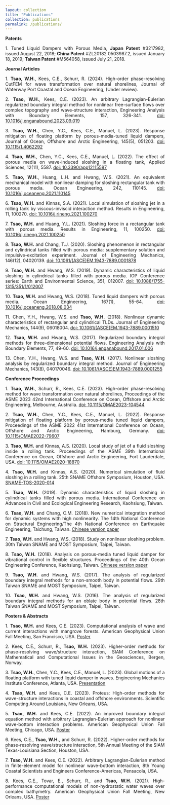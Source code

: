 ```yaml
---
layout: collection
title: "Publications"
collection: publications
permalink: /publications/
---
```


**Patents**
<p style="text-align: justify;">
1.	Tuned Liquid Dampers with Porous Media, <strong>Japan Patent</strong> #3217982, issued August 22, 2018; <strong>China Patent</strong> #ZL20182 0503987.2, issued January 18, 2019; <strong>Taiwan Patent</strong> #M564058, issued July 21, 2018.
</p>

**Journal Articles**
<p style="text-align: justify;">
1.	<strong>Tsao, W.H.</strong>, Kees, C.E., Schurr, R. (2024). High-order phase-resolving CutFEM for wave transformation over natural shorelines, Journal of Waterway Port Coastal and Ocean Engineering, (Under review).
</p>
<p style="text-align: justify;">
2.	<strong>Tsao, W.H.</strong>, Kees, C.E. (2023). An arbitrary Lagrangian-Eulerian regularized boundary integral method for nonlinear free-surface flows over complex topography and wave-structure interaction, Engineering Analysis with Boundary Elements, 157, 326-341. <a href="https://doi.org/10.1016/j.enganabound.2023.09.019" target="_blank">doi: 10.1016/j.enganabound.2023.09.019</a>
</p>
<p style="text-align: justify;">
3.	<strong>Tsao, W.H.</strong>, Chen, Y.C., Kees, C.E., Manuel, L. (2023). Response mitigation of floating platform by porous-media-tuned liquid dampers, Journal of Ocean, Offshore and Arctic Engineering, 145(5), 051203. <a href="https://doi.org/10.1115/1.4062292" target="_blank">doi: 10.1115/1.4062292</a>
</p>
<p style="text-align: justify;">
4.	<strong>Tsao, W.H.</strong>, Chen, Y.C., Kees, C.E., Manuel, L. (2022). The effect of porous media on wave-induced sloshing in a floating tank, Applied Sciences, 12(11), 5587. <a href="https://doi.org/10.3390/app12115587" target="_blank">doi: 10.3390/app12115587</a>
</p>
<p style="text-align: justify;">
5.	<strong>Tsao, W.H.</strong>, Huang, L.H. and Hwang, W.S. (2021). An equivalent mechanical model with nonlinear damping for sloshing rectangular tank with porous media. Ocean Engineering, 242, 110145. <a href="https://doi.org/10.1016/j.oceaneng.2021.110145" target="_blank">doi: 10.1016/j.oceaneng.2021.110145</a>
</p>
<p style="text-align: justify;">
6.	<strong>Tsao, W.H.</strong> and Kinnas, S.A. (2021). Local simulation of sloshing jet in a rolling tank by viscous-inviscid interaction method. Results in Engineering, 11, 100270. <a href="https://doi.org/10.1016/j.rineng.2021.100270" target="_blank">doi: 10.1016/j.rineng.2021.100270</a>
</p>
<p style="text-align: justify;">
7.	<strong>Tsao, W.H.</strong> and Huang, Y.L. (2021). Sloshing force in a rectangular tank with porous media. Results in Engineering, 11, 100250. <a href="https://doi.org/10.1016/j.rineng.2021.100250" target="_blank">doi: 10.1016/j.rineng.2021.100250</a>
</p>
<p style="text-align: justify;">
8.	<strong>Tsao, W.H.</strong> and Chang, T.J. (2020). Sloshing phenomenon in rectangular and cylindrical tanks filled with porous media: supplementary solution and impulsive-excitation experiment. Journal of Engineering Mechanics, 146(12), 04020139. <a href="https://doi.org/10.1061/(ASCE)EM.1943-7889.0001878" target="_blank">doi: 10.1061/(ASCE)EM.1943-7889.0001878</a>
</p>
<p style="text-align: justify;">
9.	<strong>Tsao, W.H.</strong> and Hwang, W.S. (2019). Dynamic characteristics of liquid sloshing in cylindrical tanks filled with porous media. IOP Conference series: Earth and Environmental Science, 351, 012007. <a href="https://doi.org/10.1088/1755-1315/351/1/012007" target="_blank">doi: 10.1088/1755-1315/351/1/012007</a>
</p>
<p style="text-align: justify;">
10.	<strong>Tsao, W.H.</strong> and Hwang, W.S. (2018). Tuned liquid dampers with porous media. Ocean Engineering, 167(1), 55-64. <a href="https://doi.org/10.1016/j.oceaneng.2018.08.034" target="_blank">doi: 10.1016/j.oceaneng.2018.08.034</a>
</p>
<p style="text-align: justify;">
11.	Chen, Y.H., Hwang, W.S. and <strong>Tsao, W.H.</strong> (2018). Nonlinear dynamic characteristics of rectangular and cylindrical TLDs. Journal of Engineering Mechanics, 144(9), 06018004. <a href="https://doi.org/10.1061/(ASCE)EM.1943-7889.0001510" target="_blank">doi: 10.1061/(ASCE)EM.1943-7889.0001510</a>
</p>
<p style="text-align: justify;">
12.	<strong>Tsao, W.H.</strong> and Hwang, W.S. (2017). Regularized boundary integral methods for three–dimensional potential flows. Engineering Analysis with Boundary Elements, 77, 49-60. <a href="https://doi.org/10.1016/j.enganabound.2017.01.006" target="_blank">doi: 10.1016/j.enganabound.2017.01.006</a>
</p>
<p style="text-align: justify;">
13.	Chen, Y.H., Hwang, W.S. and <strong>Tsao, W.H.</strong> (2017). Nonlinear sloshing analysis by regularized boundary integral method. Journal of Engineering Mechanics, 143(8), 040170046. <a href="https://doi.org/10.1061/(ASCE)EM.1943-7889.0001255" target="_blank">doi: 10.1061/(ASCE)EM.1943-7889.0001255</a>
</p>

**Conference Proceedings**
<p style="text-align: justify;">
1.	<strong>Tsao, W.H.</strong>, Schurr, R., Kees, C.E. (2023). High-order phase-resolving method for wave transformation over natural shorelines, Proceedings of the ASME 2023 42nd International Conference on Ocean, Offshore and Arctic Engineering, Melbourne, Australia. <a href="https://asmedigitalcollection.asme.org/OMAE/proceedings-abstract/OMAE2023/86878/V005T06A003/1167130" target="_blank">doi: 10.1115/OMAE2023-104544</a>
</p>
<p style="text-align: justify;">
2.	<strong>Tsao, W.H.</strong>, Chen, Y.C., Kees, C.E., Manuel, L. (2022). Response mitigation of floating platform by porous-media tuned liquid dampers, Proceedings of the ASME 2022 41st International Conference on Ocean, Offshore and Arctic Engineering, Hamburg, Germany. <a href="https://asmedigitalcollection.asme.org/OMAE/proceedings-abstract/OMAE2022/85925/V007T08A046/1148039" target="_blank">doi: 10.1115/OMAE2022-79607</a>
</p>
<p style="text-align: justify;">
3.	<strong>Tsao, W.H.</strong> and Kinnas, A.S. (2020). Local study of jet of a fluid sloshing inside a rolling tank. Proceedings of the ASME 39th International Conference on Ocean, Offshore and Arctic Engineering, Fort Lauderdale, USA. <a href="https://asmedigitalcollection.asme.org/OMAE/proceedings-abstract/OMAE2020/84409/V008T08A014/1092955" target="_blank">doi: 10.1115/OMAE2020-18870</a>
</p>
<p style="text-align: justify;">
4.	<strong>Tsao, W.H.</strong> and Kinnas, A.S. (2020). Numerical simulation of fluid sloshing in a rolling tank. 25th SNAME Offshore Symposium, Houston, USA. <a href="https://onepetro.org/SNAMETOS/proceedings-abstract/TOS20/1-TOS20/D013S004R002/3740" target="_blank">SNAME-TOS-2020-014</a>
</p>
<p style="text-align: justify;">
5.	<strong>Tsao, W.H.</strong> (2019). Dynamic characteristics of liquid sloshing in cylindrical tanks filled with porous media. International Conference on Advances in Civil and Ecological Engineering Research, Kaohsiung, Taiwan.
</p>
<p style="text-align: justify;">
6.	<strong>Tsao, W.H.</strong> and Chang, C.M. (2018). New numerical integration method for dynamic systems with high nonlinearity. The 14th National Conference on Structural Engineering/The 4th National Conference on Earthquake Engineering, Taichung, Taiwan. <a href="/assets/pdf/seee_chinese_version.pdf" target="_blank">Chinese version paper</a>
</p>
<p style="text-align: justify;">
7.	<strong>Tsao, W.H.</strong> and Hwang, W.S. (2018). Study on nonlinear sloshing problem. 30th Taiwan SNAME and MOST Symposium, Taipei, Taiwan.
</p>
<p style="text-align: justify;">
8.	<strong>Tsao, W.H.</strong> (2018). Analysis on porous-media tuned liquid damper for vibrational control in flexible structures. Proceedings of the 40th Ocean Engineering Conference, Kaohsiung, Taiwan. <a href="/assets/pdf/coe_chinese_version.pdf" target="_blank">Chinese version paper</a>
</p>
<p style="text-align: justify;">
9.	<strong>Tsao, W.H.</strong> and Hwang, W.S. (2017). The analysis of regularized boundary integral methods for a non-smooth body in potential flows. 29th Taiwan SNAME and MOST Symposium, Taipei, Taiwan.
</p>
<p style="text-align: justify;">
10.	<strong>Tsao, W.H.</strong> and Hwang, W.S. (2016). The analysis of regularized boundary integral methods for an oblate body in potential flows. 28th Taiwan SNAME and MOST Symposium, Taipei, Taiwan.
</p>

**Posters & Abstracts**
<p style="text-align: justify;">
1.	<strong>Tsao, W.H.</strong> and Kees, C.E. (2023). Computational analysis of wave and current interactions with mangrove forests. American Geophysical Union Fall Meeting, San Francisco, USA. <a href="/assets/pdf/agu23.pdf" target="_blank">Poster</a>
</p>
<p style="text-align: justify;">
2.	Kees, C.E., Schurr, R., <strong>Tsao, W.H.</strong> (2023). Higher-order methods for phase-resolving wave/structure interaction, SIAM Conference on Mathematical and Computational Issues in the Geosciences, Bergen, Norway.
</p>
<p style="text-align: justify;">
3.	<strong>Tsao, W.H.</strong>, Chen, Y.C., Kees, C.E., Manuel, L. (2023). Global motions of a floating platform with tuned liquid damper in waves. Engineering Mechanics Institute Conference, Atlanta, USA. <a href="https://www.youtube.com/watch?v=YyczDfapx2g" target="_blank">Presentation</a>
</p>
<p style="text-align: justify;">
4.	<strong>Tsao, W.H.</strong> and Kees, C.E. (2023). Proteus: High-order methods for wave-structure interactions in coastal and offshore environments. Scientific Computing Around Louisiana, New Orleans, USA.
</p>
<p style="text-align: justify;">
5.	<strong>Tsao, W.H.</strong> and Kees, C.E. (2022). An improved boundary integral equation method with arbitrary Lagrangian-Eulerian approach for nonlinear wave-bottom interaction problems. American Geophysical Union Fall Meeting, Chicago, USA. <a href="/assets/pdf/agu22.pdf" target="_blank">Poster</a>
</p>
<p style="text-align: justify;">
6.	Kees, C.E., <strong>Tsao, W.H.</strong>, and Schurr, R. (2022). Higher-order methods for phase-resolving wave/structure interaction, 5th Annual Meeting of the SIAM Texas-Louisiana Section, Houston, USA.
</p>
<p style="text-align: justify;">
7.	<strong>Tsao, W.H.</strong> and Kees, C.E. (2022). Arbitrary Lagrangian-Eulerian method in finite-element model for nonlinear wave-bottom interaction, 8th Young Coastal Scientists and Engineers Conference-Americas, Pensacola, USA.
</p>
<p style="text-align: justify;">
8.	Kees, C.E., Tovar, E., Schurr, R., and <strong>Tsao, W.H.</strong> (2021). High-performance computational models of non-hydrostatic water waves over complex bathymetry. American Geophysical Union Fall Meeting, New Orleans, USA. <a href="/assets/pdf/agu21.pdf" target="_blank">Poster</a>
</p>
